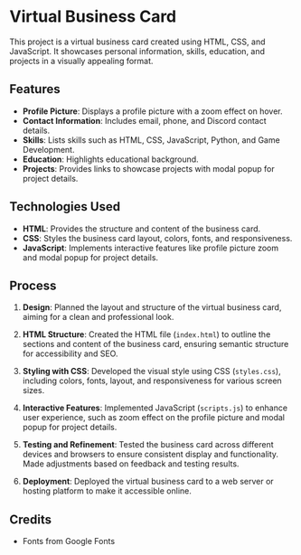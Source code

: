 # Virtual Business Card

This project is a virtual business card created using HTML, CSS, and JavaScript. It showcases personal information, skills, education, and projects in a visually appealing format.

## Features

- **Profile Picture**: Displays a profile picture with a zoom effect on hover.
- **Contact Information**: Includes email, phone, and Discord contact details.
- **Skills**: Lists skills such as HTML, CSS, JavaScript, Python, and Game Development.
- **Education**: Highlights educational background.
- **Projects**: Provides links to showcase projects with modal popup for project details.

## Technologies Used

- **HTML**: Provides the structure and content of the business card.
- **CSS**: Styles the business card layout, colors, fonts, and responsiveness.
- **JavaScript**: Implements interactive features like profile picture zoom and modal popup for project details.

## Process

1. **Design**: Planned the layout and structure of the virtual business card, aiming for a clean and professional look.
   
2. **HTML Structure**: Created the HTML file (`index.html`) to outline the sections and content of the business card, ensuring semantic structure for accessibility and SEO.
   
3. **Styling with CSS**: Developed the visual style using CSS (`styles.css`), including colors, fonts, layout, and responsiveness for various screen sizes.
   
4. **Interactive Features**: Implemented JavaScript (`scripts.js`) to enhance user experience, such as zoom effect on the profile picture and modal popup for project details.
   
5. **Testing and Refinement**: Tested the business card across different devices and browsers to ensure consistent display and functionality. Made adjustments based on feedback and testing results.
   
6. **Deployment**: Deployed the virtual business card to a web server or hosting platform to make it accessible online.

## Credits

- Fonts from Google Fonts
